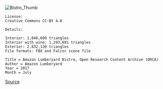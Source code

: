 ![Bistro_Thumb](https://media.githubusercontent.com/media/nginetechnologies/pack-bistro.nplugin/main/Assets/Thumbnail/Bistro_Thumb.png)

    License:
    Creative Commons CC-BY 4.0
    
    Details:
    
    Interior: 1,046,609 triangles
    Interior with wine: 1,293,691 triangles
    Exterior: 2,832,120 triangles
    File formats: FBX and Falcor scene file

    Title = Amazon Lumberyard Bistro, Open Research Content Archive (ORCA)
    Author = Amazon Lumberyard
    Year = 2017
    Month = July
  
[Source](http://developer.nvidia.com/orca/amazon-lumberyard-bistro)
